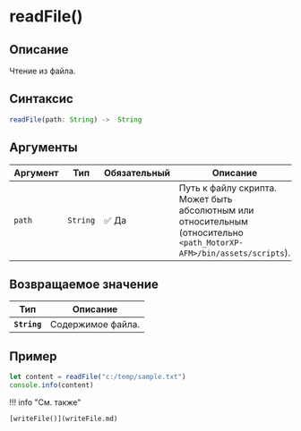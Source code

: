 # readFile()

## Описание
Чтение из файла.

## Синтаксис
```javascript
readFile(path: String) ->  String
``` 

## Аргументы
| Аргумент | Тип      | Обязательный | Описание                                                                 |
|----------|----------|--------------|--------------------------------------------------------------------------|
| `path`   | `String` | :white_check_mark: Да         | Путь к файлу скрипта. Может быть абсолютным или относительным (относительно `<path_MotorXP-AFM>/bin/assets/scripts`). |

## Возвращаемое значение
| Тип      | Описание                                                                 |
|----------|--------------------------------------------------------------------------|
| **`String`**  | Cодержимое файла. |

## Пример
``` javascript linenums="1"
let content = readFile("c:/temp/sample.txt")
console.info(content)
``` 

!!! info "См. также"

    [writeFile()](writeFile.md)
